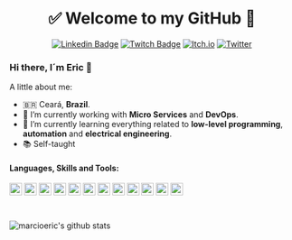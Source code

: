 <h1 align="center"> 
	✅ Welcome to my GitHub 🚀
</h1>

<div align="center"> 

[![Linkedin Badge](https://img.shields.io/badge/LinkedIn-0077B5?style=for-the-badge&logo=linkedin&logoColor=white)](https://www.linkedin.com/in/marcioeric/) [![Twitch Badge](https://img.shields.io/badge/Twitch-9146FF?style=for-the-badge&logo=twitch&logoColor=white)](https://www.twitch.tv/ericnicolau) [![Itch.io](https://img.shields.io/badge/Itch.io-FA5C5C?style=for-the-badge&logo=itchdotio&logoColor=white)](https://marcioeric.itch.io/) [![Twitter](https://img.shields.io/badge/Twitter-1DA1F2?style=for-the-badge&logo=twitter&logoColor=white)](https://twitter.com/_marcioeric)

</div>

### Hi there, I´m Eric 👋

A little about me:

- 🇧🇷 Ceará, **Brazil**.
- 🔭 I’m currently working with **Micro Services** and **DevOps**.
- 🌱 I’m currently learning everything related to **low-level programming**, **automation** and **electrical engineering**.
- 📚 Self-taught

#### Languages, Skills and Tools:
[<img align="center" alt="chsharp" width="22px" src="https://cdn.jsdelivr.net/npm/simple-icons@v3/icons/csharp.svg" />][linkedin]
[<img align="center" alt="cplusplus" width="22px" src="https://cdn.jsdelivr.net/npm/simple-icons@v3/icons/cplusplus.svg" />][linkedin]
[<img align="center" alt="git" width="22px" src="https://cdn.jsdelivr.net/npm/simple-icons@v3/icons/git.svg" />][linkedin]
[<img align="center" alt="unity" width="22px" src="https://cdn.jsdelivr.net/npm/simple-icons@v3/icons/unity.svg" />][linkedin]
[<img align="center" alt="linux" width="22px" src="https://cdn.jsdelivr.net/npm/simple-icons@v3/icons/linux.svg" />][linkedin]
[<img align="center" alt="javascript" width="22px" src="https://cdn.jsdelivr.net/npm/simple-icons@v3/icons/javascript.svg" />][linkedin]
[<img align="center" alt="react" width="22px" src="https://cdn.jsdelivr.net/npm/simple-icons@v3/icons/react.svg" />][linkedin]
[<img align="center" alt="arduino" width="22px" src="https://cdn.jsdelivr.net/npm/simple-icons@v3/icons/arduino.svg" />][linkedin]
[<img align="center" alt="raspberrypi" width="22px" src="https://cdn.jsdelivr.net/npm/simple-icons@v3/icons/raspberrypi.svg" />][linkedin]
[<img align="center" alt="python" width="22px" src="https://cdn.jsdelivr.net/npm/simple-icons@v3/icons/python.svg" />][linkedin]
[<img align="center" alt="microsoftsqlserver" width="22px" src="https://cdn.jsdelivr.net/npm/simple-icons@v3/icons/microsoftsqlserver.svg" />][linkedin]
[<img align="center" alt="postgresql" width="22px" src="https://cdn.jsdelivr.net/npm/simple-icons@v3/icons/postgresql.svg" />][linkedin]

<br />

![marcioeric's github stats](https://github-readme-stats.vercel.app/api?username=marcioeric&show_icons=true&count_private=true)

[linkedin]: https://www.linkedin.com/in/marcioeric/
[itchio]: https://marcioeric.itch.io/
[twitter]: https://twitter.com/_marcioeric
[twitch]: https://www.twitch.tv/ericnicolau

<!--
**marcioeric/marcioeric** is a ✨ _special_ ✨ repository because its `README.md` (this file) appears on your GitHub profile.

Here are some ideas to get you started:

- 🔭 I’m currently working on ...
- 🌱 I’m currently learning ...
- 👯 I’m looking to collaborate on ...
- 🤔 I’m looking for help with ...
- 💬 Ask me about ...
- 📫 How to reach me: ...
- 😄 Pronouns: ...
- ⚡ Fun fact: ...
-->
